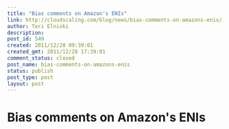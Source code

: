 ```yaml
---
title: "Bias comments on Amazon's ENIs"
link: http://cloudscaling.com/blog/news/bias-comments-on-amazons-enis/
author: Teri Elniski
description: 
post_id: 549
created: 2011/12/28 09:39:01
created_gmt: 2011/12/28 17:39:01
comment_status: closed
post_name: bias-comments-on-amazons-enis
status: publish
post_type: post
layout: post
---
```


# Bias comments on Amazon's ENIs

